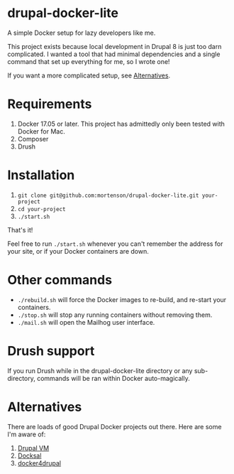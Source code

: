 # drupal-docker-lite
A simple Docker setup for lazy developers like me.

This project exists because local development in Drupal 8 is just too darn
complicated. I wanted a tool that had minimal dependencies and a single command
that set up everything for me, so I wrote one!

If you want a more complicated setup, see [Alternatives](#alternatives).

# Requirements

1. Docker 17.05 or later. This project has admittedly only been tested with
Docker for Mac.
1. Composer
1. Drush

# Installation

1. `git clone git@github.com:mortenson/drupal-docker-lite.git your-project`
1. `cd your-project`
1. `./start.sh`

That's it!

Feel free to run `./start.sh` whenever you can't remember the address for your
site, or if your Docker containers are down.

# Other commands

- `./rebuild.sh` will force the Docker images to re-build, and re-start your
containers.
- `./stop.sh` will stop any running containers without removing them.
- `./mail.sh` will open the Mailhog user interface.

# Drush support

If you run Drush while in the drupal-docker-lite directory or any sub-directory,
commands will be ran within Docker auto-magically.

# Alternatives

There are loads of good Drupal Docker projects out there. Here are some I'm
aware of:

1. [Drupal VM](https://github.com/geerlingguy/drupal-vm)
1. [Docksal](https://github.com/docksal/docksal)
1. [docker4drupal](https://github.com/wodby/docker4drupal)
